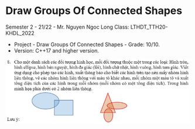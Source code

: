 # Draw Groups Of Connected Shapes

Semester 2 - 21/22 - Mr. Nguyen Ngoc Long 
 Class: LTHDT_TTH20-KHDL_2022

- Project - Draw Groups Of Connected Shapes - Grade: 10/10.
- Version: C++17 and higher version.

![](demo/images/d1.jpg)



